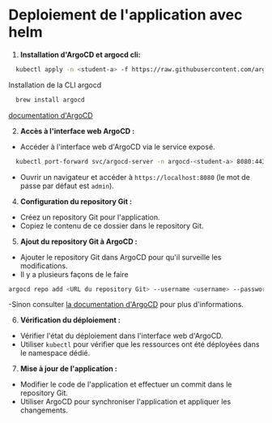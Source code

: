 # Deploiement de l'application avec helm

1. **Installation d'ArgoCD et argocd cli:**

```bash
  kubectl apply -n <student-a> -f https://raw.githubusercontent.com/argoproj/argo-cd/stable/manifests/install.yaml
```

Installation de la CLI argocd

```bash
  brew install argocd
```
[documentation d'ArgoCD](https://argo-cd.readthedocs.io/en/stable/cli_installation/)

2. **Accès à l'interface web ArgoCD :**
- Accéder à l'interface web d'ArgoCD via le service exposé.
  
```bash
  kubectl port-forward svc/argocd-server -n argocd-<student-a> 8080:443
```
- Ouvrir un navigateur et accéder à `https://localhost:8080` (le mot de passe par défaut est `admin`).

4. **Configuration du repository Git :**
  - Créez un repository Git pour l'application.
  - Copiez le contenu de ce dossier dans le repository Git.

5. **Ajout du repository Git à ArgoCD :**
  - Ajouter le repository Git dans ArgoCD pour qu'il surveille les modifications.
  - Il y a plusieurs façons de le faire
  ```bash	
  argocd repo add <URL du repository Git> --username <username> --password <password>
  ```
  -Sinon consulter [la documentation d'ArgoCD](https://argo-cd.readthedocs.io/en/stable/user-guide/private-repositories/) pour plus d'informations.

6. **Vérification du déploiement :**
  - Vérifier l'état du déploiement dans l'interface web d'ArgoCD.
  - Utiliser `kubectl` pour vérifier que les ressources ont été déployées dans le namespace dédié.

7. **Mise à jour de l'application :**
  - Modifier le code de l'application et effectuer un commit dans le repository Git.
  - Utiliser ArgoCD pour synchroniser l'application et appliquer les changements.